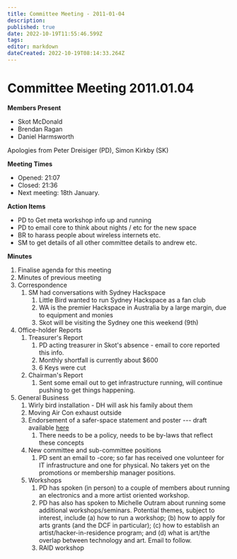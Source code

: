 ```yaml
---
title: Committee Meeting - 2011-01-04
description: 
published: true
date: 2022-10-19T11:55:46.599Z
tags: 
editor: markdown
dateCreated: 2022-10-19T08:14:33.264Z
---
```


# Committee Meeting 2011.01.04

**Members Present**

-   Skot McDonald
-   Brendan Ragan
-   Daniel Harmsworth

Apologies from Peter Dreisiger (PD), Simon Kirkby (SK)

**Meeting Times**

-   Opened: 21:07
-   Closed: 21:36
-   Next meeting: 18th January.

**Action Items**

-   PD to Get meta workshop info up and running
-   PD to email core to think about nights / etc for the new space
-   BR to harass people about wireless internets etc.
-   SM to get details of all other committee details to andrew etc.

**Minutes**

1.  Finalise agenda for this meeting
2.  Minutes of previous meeting
3.  Correspondence
    1.  SM had conversations with Sydney Hackspace
        1.  Little Bird wanted to run Sydney Hackspace as a fan club
        2.  WA is the premier Hackspace in Australia by a large margin, due to equipment and monies
        3.  Skot will be visiting the Sydney one this weekend (9th)
4.  Office-holder Reports
    1.  Treasurer's Report
        1.  PD acting treasurer in Skot's absence - email to core reported this info.
        2.  Monthly shortfall is currently about \$600
        3.  6 Keys were cut
    2.  Chairman's Report
        1.  Sent some email out to get infrastructure running, will continue pushing to get things happening.
5.  General Business
    1.  Wirly bird installation - DH will ask his family about them
    2.  Moving Air Con exhaust outside
    3.  Endorsement of a safer-space statement and poster --- draft available [here](/committee/policies/safer_space)
        1.  There needs to be a policy, needs to be by-laws that reflect these concepts
    4.  New committee and sub-committee positions
        1.  PD sent an email to -core; so far has received one volunteer for IT infrastructure and one for physical. No takers yet on the promotions or membership manager positions.
    5.  Workshops
        1.  PD has spoken (in person) to a couple of members about running an electronics and a more artist oriented workshop.
        2.  PD has also has spoken to Michelle Outram about running some additional workshops/seminars. Potential themes, subject to interest, include (a) how to run a workshop; (b) how to apply for arts grants (and the DCF in particular); (c) how to establish an artist/hacker-in-residence program; and (d) what is art/the overlap between technology and art. Email to follow.
        3.  RAID workshop
